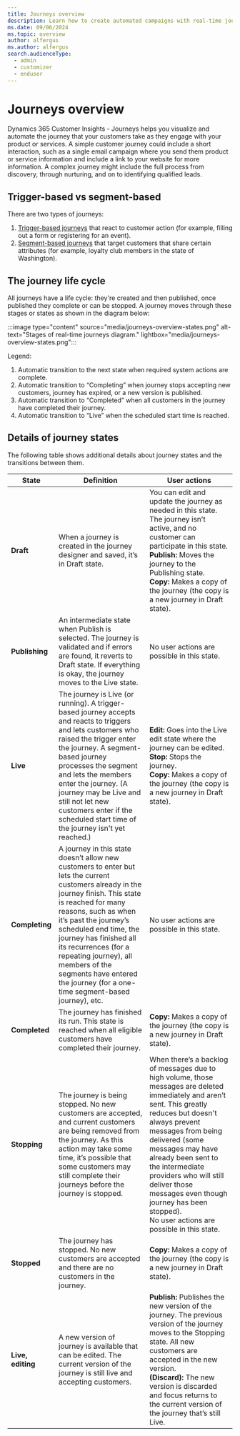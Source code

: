 ```yaml
---
title: Journeys overview
description: Learn how to create automated campaigns with real-time journeys in Dynamics 365 Customer Insights - Journeys.
ms.date: 09/06/2024
ms.topic: overview
author: alfergus
ms.author: alfergus
search.audienceType: 
  - admin
  - customizer
  - enduser
---
```


# Journeys overview

Dynamics 365 Customer Insights - Journeys helps you visualize and automate the journey that your customers take as they engage with your product or services. A simple customer journey could include a short interaction, such as a single email campaign where you send them product or service information and include a link to your website for more information. A complex journey might include the full process from discovery, through nurturing, and on to identifying qualified leads.

## Trigger-based vs segment-based

There are two types of journeys:

1. [Trigger-based journeys](real-time-marketing-trigger-based-journey.md) that react to customer action (for example, filling out a form or registering for an event).
1. [Segment-based journeys](real-time-marketing-segment-based-journey.md) that target customers that share certain attributes (for example, loyalty club members in the state of Washington).

## The journey life cycle

All journeys have a life cycle: they're created and then published, once published they complete or can be stopped. A journey moves through these stages or states as shown in the diagram below:

:::image type="content" source="media/journeys-overview-states.png" alt-text="Stages of real-time journeys diagram." lightbox="media/journeys-overview-states.png":::

Legend:

1. Automatic transition to the next state when required system actions are complete.
1. Automatic transition to “Completing” when journey stops accepting new customers, journey has expired, or a new version is published.
1. Automatic transition to “Completed” when all customers in the journey have completed their journey.
1. Automatic transition to “Live” when the scheduled start time is reached.

## Details of journey states

The following table shows additional details about journey states and the transitions between them.

| State      | Definition                                                                 | User actions                                                                 |
|------------|-----------------------------------------------------------------------------|------------------------------------------------------------------------------|
| **Draft**      | When a journey is created in the journey designer and saved, it’s in Draft state. | You can edit and update the journey as needed in this state. The journey isn’t active, and no customer can participate in this state. <br> **Publish:** Moves the journey to the Publishing state. <br> **Copy:** Makes a copy of the journey (the copy is a new journey in Draft state). |
| **Publishing** | An intermediate state when Publish is selected. The journey is validated and if errors are found, it reverts to Draft state. If everything is okay, the journey moves to the Live state. | No user actions are possible in this state. |
| **Live**       | The journey is Live (or running). A trigger-based journey accepts and reacts to triggers and lets customers who raised the trigger enter the journey. A segment-based journey processes the segment and lets the members enter the journey. (A journey may be Live and still not let new customers enter if the scheduled start time of the journey isn't yet reached.) | **Edit:** Goes into the Live edit state where the journey can be edited. <br> **Stop:** Stops the journey. <br> **Copy:** Makes a copy of the journey (the copy is a new journey in Draft state). |
| **Completing** | A journey in this state doesn’t allow new customers to enter but lets the current customers already in the journey finish. This state is reached for many reasons, such as when it’s past the journey’s scheduled end time, the journey has finished all its recurrences (for a repeating journey), all members of the segments have entered the journey (for a one-time segment-based journey), etc. | No user actions are possible in this state. |
| **Completed**  | The journey has finished its run. This state is reached when all eligible customers have completed their journey. | **Copy:** Makes a copy of the journey (the copy is a new journey in Draft state). |
| **Stopping**   | The journey is being stopped. No new customers are accepted, and current customers are being removed from the journey. As this action may take some time, it’s possible that some customers may still complete their journeys before the journey is stopped. | When there’s a backlog of messages due to high volume, those messages are deleted immediately and aren’t sent. This greatly reduces but doesn't always prevent messages from being delivered (some messages may have already been sent to the intermediate providers who will still deliver those messages even though journey has been stopped). <br> No user actions are possible in this state. |
| **Stopped**    | The journey has stopped. No new customers are accepted and there are no customers in the journey. | **Copy:** Makes a copy of the journey (the copy is a new journey in Draft state). |
| **Live, editing** | A new version of journey is available that can be edited. The current version of the journey is still live and accepting customers. | **Publish:** Publishes the new version of the journey. The previous version of the journey moves to the Stopping state. All new customers are accepted in the new version. <br> **(Discard):** The new version is discarded and focus returns to the current version of the journey that’s still Live. |